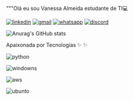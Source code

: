 """Olá eu sou Vanessa Almeida estudante de TI💻


[![linkedin](https://img.shields.io/badge/LinkedIn-0077B5?style=for-the-badge&logo=linkedin&logoColor=white)](https://www.linkedin.com/in/vanessa-almeida-625bb980/)
[![gmail](https://img.shields.io/badge/Gmail-D14836?style=for-the-badge&logo=gmail&logoColor=white)](https://criarmeulink.com.br/u/1655670089)
[![whatsapp](https://img.shields.io/badge/WhatsApp-25D366?style=for-the-badge&logo=whatsapp&logoColor=white)](https://api.whatsapp.com/send?phone=5521997786934&text=dispon%C3%ADvel%20para%20entrevistas)
[![discord](https://img.shields.io/badge/Discord-7289DA?style=for-the-badge&logo=discord&logoColor=white)](https://discord.com/channels/979590637651394620/979590638167277610)

![Anurag's GitHub stats](https://github-readme-stats.vercel.app/api?username=VavyTech&show_icons=true&theme=radical)



Apaixonada por Tecnologías ✨ ✨


![python](https://img.shields.io/badge/Python-3776AB?style=for-the-badge&logo=python&logoColor=white)

![windowns](https://img.shields.io/badge/Microsoft-666666?style=for-the-badge&logo=microsoft&logoColor=white)

![aws](https://img.shields.io/badge/Amazon_AWS-232F3E?style=for-the-badge&logo=amazon-aws&logoColor=white)

![ubunto](https://img.shields.io/badge/Ubuntu-E95420?style=for-the-badge&logo=ubuntu&logoColor=white)

